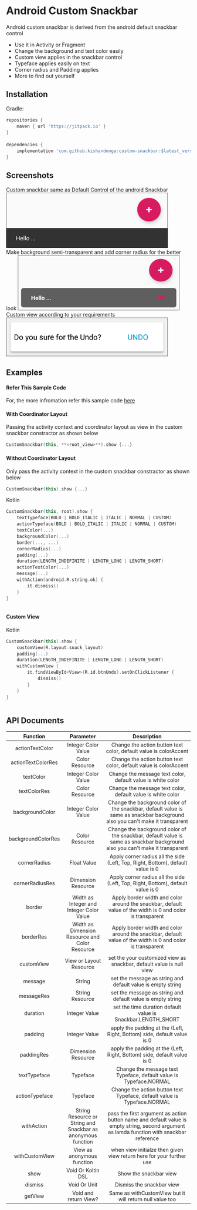 # Android Custom Snackbar

Android custom snackbar is derived from the android default snackbar control  
- Use it in Activity or Fragment
- Change the background and text color easily
- Custom view applies in the snackbar control
- Typeface applies easily on text
- Corner radius and Padding applies
- More to find out yourself

## Installation
Gradle:

```groovy
repositories {
    maven { url 'https://jitpack.io' }
}

dependencies {
    implementation 'com.github.kishandonga:custom-snackbar:$latest_version'
}
```

## Screenshots

Custom snackbar same as Default Control of the android Snackbar 
<img width="441" height="150" src="images/img_1.png"/>  
Make background semi-transparent and add corner radius for the better look 
<img width="441" height="150" src="images/img_2.png"/>  
Custom view according to your requirements 
<img width="441" height="105" src="images/img_3.png"/>  

## Examples

#### Refer This Sample Code
For, the more infromation refer this sample code [here](app/src/main/java/com/example/custom_snackbar/ui/)

#### With Coordinator Layout
Passing the activity context and coordinator layout as view in the custom snackbar constractor as shown below
```kotlin
CustomSnackbar(this, **<root_view>**).show {...}
```

#### Without Coordinator Layout
Only pass the activity context in the custom snackbar constractor as shown below
```kotlin
CustomSnackbar(this).show {...}
``` 
Kotlin
```kotlin
CustomSnackbar(this, root).show {
    textTypeface(BOLD | BOLD_ITALIC | ITALIC | NORMAL | CUSTOM)
    actionTypeface(BOLD | BOLD_ITALIC | ITALIC | NORMAL | CUSTOM)
    textColor(...)
    backgroundColor(...)
    border(..., ...)
    cornerRadius(...)
    padding(...)
    duration(LENGTH_INDEFINITE | LENGTH_LONG | LENGTH_SHORT)
    actionTextColor(...)
    message(...)
    withAction(android.R.string.ok) {
        it.dismiss()
    }
}
```

```java
```

#### Custom View

Kotlin
```kotlin
CustomSnackbar(this).show {
    customView(R.layout.snack_layout)
    padding(...)
    duration(LENGTH_INDEFINITE | LENGTH_LONG | LENGTH_SHORT)
    withCustomView {
        it.findViewById<View>(R.id.btnUndo).setOnClickListener {
            dismiss()
        }
    }
}
```

```java
```

## API Documents

|Function             |Parameter            |Description          |
|:-------------------:|:-------------------:|:-------------------:|
|actionTextColor      | Integer Color Value | Change the action button text color, default value is colorAccent
|actionTextColorRes   | Color Resource      | Change the action button text color, default value is colorAccent
|textColor            | Integer Color Value | Change the message text color, default value is white color
|textColorRes         | Color Resource      | Change the message text color, default value is white color
|backgroundColor      | Integer Color Value | Change the background color of the snackbar, default value is same as snackbar background also you can't make it transparent
|backgroundColorRes   | Color Resource      | Change the background color of the snackbar, default value is same as snackbar background also you can't make it transparent
|cornerRadius	      | Float Value         | Apply corner radius all the side (Left, Top, Right, Bottom), default value is 0
|cornerRadiusRes      | Dimension Resource  | Apply corner radius all the side (Left, Top, Right, Bottom), default value is 0
|border		          | Width as Integer and Integer Color Value   | Apply border width and color around the snackbar, default value of the width is 0 and color is transparent
|borderRes            | Width as Dimension Resource and Color Resource  | Apply border width and color around the snackbar, default value of the width is 0 and color is transparent
|customView           | View or Layout Resource  | set the your customized view as snackbar, default value is null view
|message              | String  | set the message as string and default value is empty string
|messageRes           | String Resource  | set the message as string and default value is empty string
|duration             | Integer Value  | set the time duration default value is Snackbar.LENGTH_SHORT
|padding              | Integer Value  | apply the padding at the (Left, Right, Bottom) side, default value is 0
|paddingRes           | Dimension Resource  | apply the padding at the (Left, Right, Bottom) side, default value is 0
|textTypeface         | Typeface  | Change the message text Typeface, default value is Typeface.NORMAL
|actionTypeface       | Typeface  | Change the action button text Typeface, default value is Typeface.NORMAL
|withAction           | String Resource or String and Snackbar as anonymous function | pass the first argument as action button name and default value is empty string, second argument as lamda function with snackbar reference
|withCustomView       | View as anonymous function  | when view initialze then given view return here for your further use
|show	              | Void Or Koltin DSL | Show the snackbar view
|dismiss              | Void Or Unit | Dismiss the snackbar view
|getView              | Void and return View? | Same as withCustomView but it will return null value too





